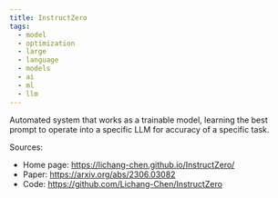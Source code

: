 ```yaml
---
title: InstructZero
tags:
  - model
  - optimization
  - large
  - language
  - models
  - ai
  - ml
  - llm
---
```


Automated system that works as a trainable model, learning the best prompt to operate into a specific LLM for accuracy of a specific task.

Sources:
- Home page: https://lichang-chen.github.io/InstructZero/
- Paper: https://arxiv.org/abs/2306.03082
- Code: https://github.com/Lichang-Chen/InstructZero

